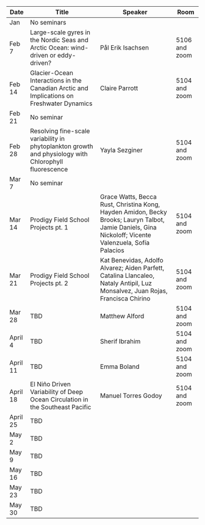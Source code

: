 Date  |  Title                                            |  Speaker                                                                                                |  Room
---------|-----------------------------------------------------|---------------------------------------------------------------------------------------------------------------------|------
Jan | No seminars | 
Feb 7 | Large-scale gyres in the Nordic Seas and Arctic Ocean: wind-driven or eddy-driven? | Pål Erik Isachsen | 5106 and zoom
Feb 14 | Glacier-Ocean Interactions in the Canadian Arctic and Implications on Freshwater Dynamics | Claire Parrott | 5104 and zoom
Feb 21 | No seminar |
Feb 28 | Resolving fine-scale variability in phytoplankton growth and physiology with Chlorophyll fluorescence | Yayla Sezginer | 5104 and zoom
Mar 7 | No seminar | 
Mar 14 | Prodigy Field School Projects pt. 1 | Grace Watts, Becca Rust, Christina Kong, Hayden Amidon, Becky Brooks; Lauryn Talbot, Jamie Daniels, Gina Nickoloff; Vicente Valenzuela, Sofía Palacios | 5104 and zoom
Mar 21 | Prodigy Field School Projects pt. 2 | Kat Benevidas, Adolfo Alvarez; Aiden Parfett, Catalina Llancaleo, Nataly Antipil, Luz Monsalvez, Juan Rojas, Francisca Chirino| 5104 and zoom
Mar 28 | TBD | Matthew Alford | 5104 and zoom
April 4 | TBD | Sherif Ibrahim | 5104 and zoom
April 11 | TBD | Emma Boland | 5104 and zoom
April 18 | El Niño Driven Variability of Deep Ocean Circulation in the Southeast Pacific | Manuel Torres Godoy | 5104 and zoom
April 25 | TBD |
May 2 | TBD |
May 9 | TBD |
May 16 | TBD |
May 23 | TBD |
May 30 | TBD |